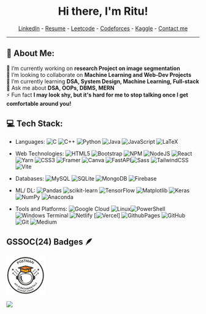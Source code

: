 <h1 align="center"> Hi there, I'm Ritu! </h1>

<!--- Adding Header Elements -->
<p align="center">
  <a href="https://www.linkedin.com/in/ritu-kansal-b98270255/">LinkedIn</a> - 
  <a href="https://drive.google.com/file/d/1vXYjV2czfmhxfF-2_QBBbRPJPAM5hiLt/view?usp=sharing">Resume</a> - 
  <a href="https://leetcode.com/u/RITU456/">Leetcode</a> - 
  <a href="https://codeforces.com/profile/ritu.kansal456">Codeforces</a> -
  <a href="https://www.kaggle.com/kansalritu">Kaggle</a> - 
  <a href="mailto:ritu.kansal456@gmail.com">Contact me</a> 
</p> 

-----------------------------------------------------------

## 💫 About Me:
🔭 I’m currently working on **research Project on image segmentation**<br>👯 I’m looking to collaborate on **Machine Learning and Web-Dev Projects**<br>🌱 I’m currently learning **DSA, System Design, Machine Learning, Full-stack**<br>💬 Ask me about **DSA, OOPs, DBMS, MERN**<br>⚡ Fun fact **I may look shy, but it's hard for me to stop talking once I get comfortable around you!**

<!--
## Coding Profiles:
<a href="Leetcde">LEETCODE</a>

## 🌐 Socials:
[![LinkedIn](https://img.shields.io/badge/LinkedIn-%230077B5.svg?logo=linkedin&logoColor=white)](https://linkedin.com/in/ritu-kansal-b98270255) [![Reddit](https://img.shields.io/badge/Reddit-%23FF4500.svg?logo=Reddit&logoColor=white)](https://reddit.com/user/gamechanger456) [![Stack Overflow](https://img.shields.io/badge/-Stackoverflow-FE7A16?logo=stack-overflow&logoColor=white)](https://stackoverflow.com/users/21567956) 
-->


## 💻 Tech Stack:
 - Languages: ![C](https://img.shields.io/badge/c-%2300599C.svg?style=flat&logo=c&logoColor=white) ![C++](https://img.shields.io/badge/c++-%2300599C.svg?style=flat&logo=c%2B%2B&logoColor=white) ![Python](https://img.shields.io/badge/python-3670A0?style=flat&logo=python&logoColor=ffdd54) ![Java](https://img.shields.io/badge/java-%23ED8B00.svg?style=flat&logo=openjdk&logoColor=white) ![JavaScript](https://img.shields.io/badge/javascript-%23323330.svg?style=flat&logo=javascript&logoColor=%23F7DF1E) ![LaTeX](https://img.shields.io/badge/latex-%23008080.svg?style=flat&logo=latex&logoColor=white) <br>

- Web Technologies:   ![HTML5](https://img.shields.io/badge/html5-%23E34F26.svg?style=flat&logo=html5&logoColor=white) ![Bootstrap](https://img.shields.io/badge/bootstrap-%238511FA.svg?style=flat&logo=bootstrap&logoColor=white) ![NPM](https://img.shields.io/badge/NPM-%23CB3837.svg?style=flat&logo=npm&logoColor=white) ![NodeJS](https://img.shields.io/badge/node.js-6DA55F?style=flat&logo=node.js&logoColor=white) ![React](https://img.shields.io/badge/react-%2320232a.svg?style=flat&logo=react&logoColor=%2361DAFB) ![Yarn](https://img.shields.io/badge/yarn-%232C8EBB.svg?style=flat&logo=yarn&logoColor=white) ![CSS3](https://img.shields.io/badge/css3-%231572B6.svg?style=flat&logo=css3&logoColor=white) ![Framer](https://img.shields.io/badge/Framer-05F?logo=framer&logoColor=fff) ![Canva](https://img.shields.io/badge/Canva-%2300C4CC.svg?style=flat&logo=Canva&logoColor=white) ![FastAPI](https://img.shields.io/badge/FastAPI-009485.svg?logo=fastapi&logoColor=white)![Sass](https://img.shields.io/badge/Sass-C69?logo=sass&logoColor=fff) ![TailwindCSS](https://img.shields.io/badge/Tailwind%20CSS-%2338B2AC.svg?logo=tailwind-css&logoColor=white) ![Vite](https://img.shields.io/badge/Vite-646CFF?logo=vite&logoColor=fff) <br>

- Databases: ![MySQL](https://img.shields.io/badge/mysql-4479A1.svg?style=flat&logo=mysql&logoColor=white) ![SQLite](https://img.shields.io/badge/sqlite-%2307405e.svg?style=flat&logo=sqlite&logoColor=white)  ![MongoDB](https://img.shields.io/badge/-MongoDB-13aa52?style=flat&logo=mongodb&logoColor=white) ![Firebase](https://img.shields.io/badge/Firebase-039BE5?logo=Firebase&logoColor=white) <br>

- ML/ DL: ![Pandas](https://img.shields.io/badge/pandas-%23150458.svg?style=flat&logo=pandas&logoColor=white) ![scikit-learn](https://img.shields.io/badge/scikit--learn-%23F7931E.svg?style=flat&logo=scikit-learn&logoColor=white) ![TensorFlow](https://img.shields.io/badge/TensorFlow-%23FF6F00.svg?style=flat&logo=TensorFlow&logoColor=white) ![Matplotlib](https://img.shields.io/badge/Matplotlib-%23ffffff.svg?style=flat&logo=Matplotlib&logoColor=black) ![Keras](https://img.shields.io/badge/Keras-%23D00000.svg?style=flat&logo=Keras&logoColor=white) ![NumPy](https://img.shields.io/badge/numpy-%23013243.svg?style=flat&logo=numpy&logoColor=white) ![Anaconda](https://img.shields.io/badge/Anaconda-%2344A833.svg?style=flat&logo=anaconda&logoColor=white) <br>

- Tools and Platforms:  ![Google Cloud](https://img.shields.io/badge/GoogleCloud-%234285F4.svg?style=flat&logo=google-cloud&logoColor=white) ![Linux](https://img.shields.io/badge/Linux-FCC624?logo=linux&logoColor=black)![PowerShell](https://img.shields.io/badge/PowerShell-%235391FE.svg?style=flat&logo=powershell&logoColor=white)  ![Windows Terminal](https://img.shields.io/badge/Windows%20Terminal-%234D4D4D.svg?style=flat&logo=windows-terminal&logoColor=white) ![Netlify](https://img.shields.io/badge/netlify-%23000000.svg?style=flat&logo=netlify&logoColor=#00C7B7)  [![Vercel](https://img.shields.io/badge/Vercel-%23000000.svg?logo=vercel&logoColor=white)] ![GithubPages](https://img.shields.io/badge/github%20pages-121013?style=flat&logo=github&logoColor=white) ![GitHub](https://img.shields.io/badge/github-%23121011.svg?style=flat&logo=github&logoColor=white) ![Git](https://img.shields.io/badge/git-%23F05033.svg?style=flat&logo=git&logoColor=white) ![Medium](https://img.shields.io/badge/Medium-%23000000.svg?logo=medium&logoColor=white) <br>

## GSSOC(24) Badges 🪶
<div style='display:flex; align-items:center; gap: 10px;'><a href="https://api.badgr.io/public/assertions/upE-FTqBQSGSpuj9BviyQA?identity__email=ritu.kansal456%40gmail.com">
<img src="https://raw.githubusercontent.com/girlscript/gssoc-website-new/main/public/badges/postman.png" width="100px" height="100px" />
 <!-- <img src="https://github.com/girlscript/gssoc-website-new/blob/main/public/badges/1.png" width="100px" height="100px" />
  <img src="https://github.com/girlscript/gssoc-website-new/blob/main/public/badges/2.png" width="100px" height="100px" />
  <img src="https://github.com/girlscript/gssoc-website-new/blob/main/public/badges/3.png" width="100px" height="100px" />
  <img src="https://github.com/girlscript/gssoc-website-new/blob/main/public/badges/4.png" width="100px" height="100px" />
  <img src="https://github.com/girlscript/gssoc-website-new/blob/main/public/badges/5.png" width="100px" height="100px" />
  <img src="https://github.com/girlscript/gssoc-website-new/blob/main/public/badges/6.png" width="105px" height="105px" />
  <img src="https://github.com/girlscript/gssoc-website-new/blob/main/public/badges/7.png" width="100px" height="100px" />
  <img src="https://github.com/girlscript/gssoc-website-new/blob/main/public/badges/8.png" width="100px" height="100px" /></a> -->
</div>

<!--
## 📊 GitHub Stats:
![](https://github-readme-stats.vercel.app/api?username=ritu456286&theme=gruvbox_light&hide_border=false&include_all_commits=true&count_private=false)<br/>
![](https://github-readme-streak-stats.herokuapp.com/?user=ritu456286&theme=gruvbox_light&hide_border=false)<br/>
![](https://github-readme-stats.vercel.app/api/top-langs/?username=ritu456286&theme=gruvbox_light&hide_border=false&include_all_commits=true&count_private=false&layout=compact)
-->
<!--
### ✍️ Random Dev Quote
![](https://quotes-github-readme.vercel.app/api?type=horizontal&theme=gruvbox)
-->
[![](https://visitcount.itsvg.in/api?id=ritu456286&icon=0&color=12)](https://visitcount.itsvg.in)

<!-- Proudly created with GPRM ( https://gprm.itsvg.in ) -->
